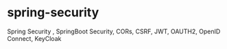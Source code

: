 # spring-security
Spring Security  , SpringBoot  Security, CORs, CSRF, JWT, OAUTH2, OpenID Connect, KeyCloak
